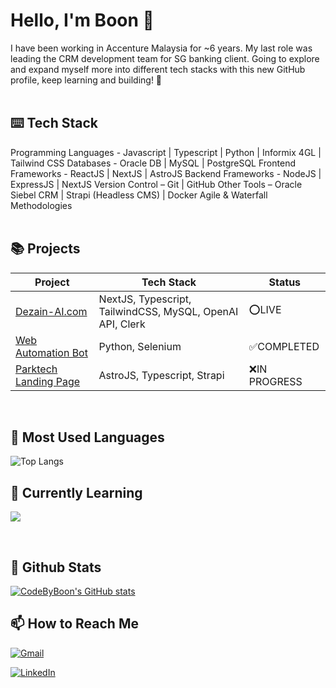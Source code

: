 # Hello, I'm Boon 👋

I have been working in Accenture Malaysia for ~6 years. My last role was leading the CRM development team for SG banking client.
Going to explore and expand myself more into different tech stacks with this new GitHub profile, keep learning and building! 🦾 
<br />
<br />

## ⌨️ Tech Stack
Programming Languages - Javascript | Typescript | Python | Informix 4GL | Tailwind CSS
Databases - Oracle DB | MySQL | PostgreSQL
Frontend Frameworks - ReactJS | NextJS | AstroJS
Backend Frameworks - NodeJS | ExpressJS | NextJS
Version Control – Git | GitHub
Other Tools – Oracle Siebel CRM | Strapi (Headless CMS) | Docker
Agile & Waterfall Methodologies
<br />
<br />

## 📚 Projects
| Project    | Tech Stack | Status
| -------- | ------- | ------- |
| [Dezain-AI.com](https://dezain-ai.com/) | NextJS, Typescript, TailwindCSS, MySQL, OpenAI API, Clerk | :o:LIVE |
| [Web Automation Bot](https://github.com/codebyboon/pythonbot) | Python, Selenium | :white_check_mark:COMPLETED | 
| [Parktech Landing Page](https://github.com/parktech-my/parktech-website)  | AstroJS, Typescript, Strapi | :x:IN PROGRESS |
<br />

## 🔧 Most Used Languages
![Top Langs](https://github-readme-stats.vercel.app/api/top-langs/?username=codebyboon&size_weight=0.5&count_weight=0.5&langs_count=8)
<br />

## 🌱 Currently Learning
<p align="left">
  <a href="https://skillicons.dev">
    <img src="https://skillicons.dev/icons?i=go,rust,tauri" />
  </a>
</p>
<br />

## 🚀 Github Stats
[![CodeByBoon's GitHub stats](https://github-readme-stats.vercel.app/api?username=codebyboon&theme=midnight-purple&show_icons=true)](https://github.com/codebyboon/github-readme-stats)
<br />

## 📫 How to Reach Me
[![Gmail](https://img.shields.io/badge/Gmail-D14836?style=for-the-badge&logo=gmail&logoColor=white)](mailto:ybsaw95@gmail.com)

[![LinkedIn](https://img.shields.io/badge/linkedin-%230077B5.svg?style=for-the-badge&logo=linkedin&logoColor=white)](https://www.linkedin.com/in/yee-boon-saw)


